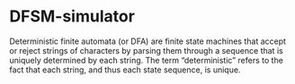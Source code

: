 # DFSM-simulator
Deterministic finite automata (or DFA) are finite state machines that accept or reject strings of characters by parsing them through a sequence that is uniquely determined by each string. The term “deterministic” refers to the fact that each string, and thus each state sequence, is unique.
